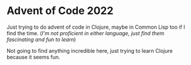 # Advent of Code 2022

Just trying to do advent of code in Clojure, maybe in Common Lisp too if I find the time. (_I'm not proficient in either language, just find them fascinating and fun to learn_)

Not going to find anything incredible here, just trying to learn Clojure because it seems fun.
